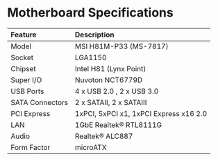 # Motherboard Specifications

| Feature           | Description                                   |
| :------------     | :------------                                 |
| Model             | MSI H81M-P33 (MS-7817)                        |
| Socket            | LGA1150                                       |
| Chipset           | Intel H81 (Lynx Point)                        |
| Super I/O         | Nuvoton NCT6779D                              |
| USB Ports         | 4 x USB 2.0 , 2 x USB 3.0                     |
| SATA Connectors   |  2 x SATAII, 2 x SATAIII                      |
| PCI Express       | 1xPCI, 5xPCI x1, 1xPCI Express x16 2.0        |
| LAN               | 1GbE Realtek® RTL8111G                        |
| Audio             | Realtek® ALC887                               |
| Form Factor       | microATX                                      |
